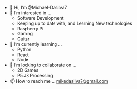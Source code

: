 - 👋 Hi, I’m @Michael-Dasilva7
- 👀 I’m interested in ...
  - Software Development
  - Keeping up to date with, and Learning New technologies
  - Raspberry Pi
  - Gaming
  - Guitar
- 🌱 I’m currently learning ...
  - Python
  - React
  - Node
- 💞️ I’m looking to collaborate on ...
  - 2D Games
  - P5.JS Processing
- 📫 How to reach me ...
  mikedasilva7@gmail.com

<!---
Michael-Dasilva7/Michael-Dasilva7 is a ✨ special ✨ repository because its `README.md` (this file) appears on your GitHub profile.
You can click the Preview link to take a look at your changes.
--->
